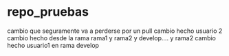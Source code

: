 # repo_pruebas
cambio que seguramente va a perderse por un pull
cambio hecho usuario 2
cambio hecho desde la rama rama1 y rama2 y develop.... y rama2
cambio hecho usuario1 en rama develop
